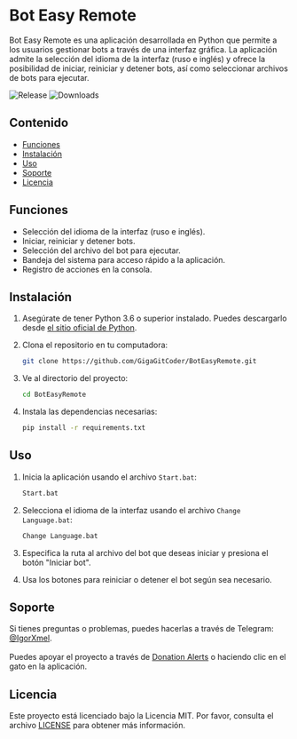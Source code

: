 # Bot Easy Remote

Bot Easy Remote es una aplicación desarrollada en Python que permite a los usuarios gestionar bots a través de una interfaz gráfica. La aplicación admite la selección del idioma de la interfaz (ruso e inglés) y ofrece la posibilidad de iniciar, reiniciar y detener bots, así como seleccionar archivos de bots para ejecutar.

![Release](https://img.shields.io/github/v/release/GigaGitCoder/BotEasyRemote) ![Downloads](https://img.shields.io/github/downloads/GigaGitCoder/BotEasyRemote/total)

## Contenido

- [Funciones](#funciones)
- [Instalación](#instalación)
- [Uso](#uso)
- [Soporte](#soporte)
- [Licencia](#licencia)

## Funciones

- Selección del idioma de la interfaz (ruso e inglés).
- Iniciar, reiniciar y detener bots.
- Selección del archivo del bot para ejecutar.
- Bandeja del sistema para acceso rápido a la aplicación.
- Registro de acciones en la consola.

## Instalación

1. Asegúrate de tener Python 3.6 o superior instalado. Puedes descargarlo desde [el sitio oficial de Python](https://www.python.org/downloads/).
2. Clona el repositorio en tu computadora:

   ```bash
   git clone https://github.com/GigaGitCoder/BotEasyRemote.git
   ```

3. Ve al directorio del proyecto:

   ```bash
   cd BotEasyRemote
   ```

4. Instala las dependencias necesarias:

   ```bash
   pip install -r requirements.txt
   ```

## Uso

1. Inicia la aplicación usando el archivo `Start.bat`:

   ```bash
   Start.bat
   ```

2. Selecciona el idioma de la interfaz usando el archivo `Change Language.bat`:

   ```bash
   Change Language.bat
   ```

3. Especifica la ruta al archivo del bot que deseas iniciar y presiona el botón "Iniciar bot".
4. Usa los botones para reiniciar o detener el bot según sea necesario.

## Soporte

Si tienes preguntas o problemas, puedes hacerlas a través de Telegram: [@IgorXmel](https://t.me/IgorXmel). <br>
<br>
Puedes apoyar el proyecto a través de [Donation Alerts](https://www.donationalerts.com/r/ava_channel_live) o haciendo clic en el gato en la aplicación.

## Licencia

Este proyecto está licenciado bajo la Licencia MIT. Por favor, consulta el archivo [LICENSE](LICENSE) para obtener más información.